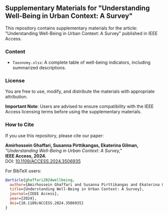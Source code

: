 ## Supplementary Materials for "Understanding Well-Being in Urban Context: A Survey"

This repository contains supplementary materials for the article:
"Understanding Well-Being in Urban Context: A Survey" published in IEEE Access.

### Content
- `Taxonomy.xlsx`: A complete table of well-being indicators, including summarized descriptions.

### License
You are free to use, modify, and distribute the materials with appropriate attribution. 

**Important Note**: Users are advised to ensure compatibility with the IEEE Access licensing terms before using the supplementary materials.

### How to Cite


If you use this repository, please cite our paper:

**Amirhossein Ghaffari, Susanna Pirttikangas, Ekaterina Gilman,**  
*"Understanding Well-Being in Urban Context: A Survey,"*  
**IEEE Access, 2024.**  
DOI: [10.1109/ACCESS.2024.3506935](https://doi.org/10.1109/ACCESS.2024.3506935)

For BibTeX users:

```bibtex
@article{ghaffari2024wellbeing,
  author={Amirhossein Ghaffari and Susanna Pirttikangas and Ekaterina Gilman},
  title={Understanding Well-Being in Urban Context: A Survey},
  journal={IEEE Access},
  year={2024},
  doi={10.1109/ACCESS.2024.3506935}
}



